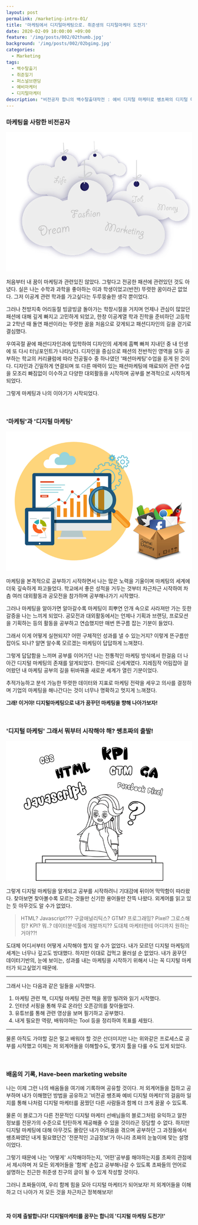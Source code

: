 ```yaml
---
layout: post
permalink: /marketing-intro-01/
title: '마케팅에서 디지털마케팅으로. 취준생의 디지털마케터 도전기'
date: 2020-02-09 10:00:00 +09:00
feature: '/img/posts/002/02thumb.jpg'
background: '/img/posts/002/02bgimg.jpg'
categories:
  - Marketing
tags:
  - 백수탈출기
  - 취준일기
  - 퍼스널브랜딩
  - 예비마케터
  - 디지털마케터
description: "비전공자 합니의 백수탈출대작전 : 예비 디지털 마케터로 쌩초짜의 디지털 마케터 도전기, 그 첫걸음"
---
```


### 마케팅을 사랑한 비전공자

![패션디자인](/img/posts/002/01.jpg)

 처음부터 내 꿈이 마케팅과 관련있진 않았다. 그렇다고 전공한 패션에 관련있던 것도 아녔다. 실은 나는 수학과 과학을 좋아하는 이과 학생이었고(반전) 뚜렷한 꿈이라곤 없었다. 그저 이공계 관련 학과를 가고싶다는 두루뭉술한 생각 뿐이었다.

 그러나 천방지축 어리둥절 빙글빙글 돌아가는 학창시절을 거치며 언제나 관심이 많았던 패션에 대해 깊게 빠지고 고민하게 되었고, 한창 이공계열 학과 진학을 준비하던 고등학교 2학년 때 돌연 패션이라는 뚜렷한 꿈을 처음으로 갖게되고 패션디자인의 길을 걷기로 결심했다.

 우여곡절 끝에 패션디자인과에 입학하여 디자인의 세계에 흠뻑 빠져 지내던 중 내 인생에 또 다시 터닝포인트가 나타났다. 디자인을 중심으로 패션의 전반적인 영역을 모두 공부하는 학교의 커리큘럼에 따라 전공필수 중 하나였던 '패션마케팅'수업을 듣게 된 것이다. 디자인과 긴밀하게 연결되며 또 다른 매력이 있는 패션마케팅에 매료되어 관련 수업을 모조리 빠짐없이 이수하고 다양한 대외활동을 시작하며 공부를 본격적으로 시작하게 되었다.

 그렇게 마케팅과 나의 이야기가 시작되었다.

<br>

### \'마케팅\'과 \'디지털 마케팅\'

 ![디지털마케팅](/img/posts/002/02.jpg)

 마케팅을 본격적으로 공부하기 시작하면서 나는 많은 노력을 기울이며 마케팅의 세계에 더욱 깊숙하게 파고들었다. 학교에서 좋은 성적을 거두는 것부터 차근차근 시작하여 차츰 여러 대외활동과 공모전을 참가하며 공부해나가기 시작했다.

 그러나 마케팅을 알아가면 알아갈수록 마케팅이 희뿌연 안개 속으로 사라져만 가는 듯한 갈증을 나는 느끼게 되었다. 공모전과 대외활동에서는 언제나 기획과 브랜딩, 프로모션을 기획하는 등의 활동을 공부하고 연습했지만 매번 뜬구름 잡는 기분이 들었다.

 그래서 이게 어떻게 실현되지? 어떤 구체적인 성과를 낼 수 있는거지? 이렇게 뜬구름만 잡아도 되나? 알면 알수록 모르겠는 마케팅이 답답하게 느껴졌다.

 그렇게 답답함을 느끼며 공부를 이어가던 나는 전통적인 마케팅 방식에서 한걸음 더 나아간 디지털 마케팅의 존재를 알게되었다. 한마디로 신세계였다. 지레짐작 어림잡아 걸어왔던 내 마케팅 공부의 길을 뒤바꿔줄 새로운 세계가 열린 기분이었다.

 추적가능하고 분석 가능한 뚜렷한 데이터와 지표로 마케팅 전략을 세우고 의사를 결정하며 기업의 마케팅을 해나간다는 것이 너무나 명확하고 멋지게 느껴졌다.

**그래! 이거야! 디지털마케팅으로 내가 꿈꾸던 마케팅을 향해 나아가보자!**



<br>

### \'디지털 마케팅\' 그래서 뭐부터 시작해야 해? 쌩초짜의 출발!

 ![공부](/img/posts/002/03.jpg)

 그렇게 디지털 마케팅을 알게되고 공부를 시작하려니 기대감에 뒤이어 막막함이 따라왔다. 찾아보면 찾아볼수록 모르는 것들만 신기한 용어들만 잔뜩 나왔다. 외계어를 읽고 있는 듯 아무것도 알 수가 없었다.

> HTML? Javascript??? 구글애널리틱스? GTM? 프로그래밍? Pixel? 그로스해킹? KPI? 뭐..? 데이터분석툴에 개발까지?? 도대체  마케터한테 어디까지 원하는거야??!

  도대체 어디서부터 어떻게 시작해야 할지 알 수가 없었다. 내가 모르던 디지털 마케팅의 세계는 너무나 깊고도 방대했다. 하지만 이대로 겁먹고 물러설 순 없었다. 내가 꿈꾸던 데이터기반의, 눈에 보이는, 성과를 내는 마케팅을 시작하기 위해서 나는 꼭 디지털 마케터가 되고싶었기 때문에.

<hr>

 그래서 나는 다음과 같은 일들을 시작했다.

1. 마케팅 관련 책, 디지털 마케팅 관련 책을 몽땅 빌려와 읽기 시작했다.
2. 인터넷 서핑을 통해 무료 온라인 오픈강의를 찾아들었다.
3. 유튜브를 통해 관련 영상을 보며 필기하고 공부했다.
4. 내게 필요한 역량, 배워야하는 Tool 등을 정리하여 목표를 세웠다.

<hr>

물론 아직도 가야할 길은 멀고 배워야 할 것은 산더미지만 나는 위와같은 프로세스로 공부를 시작했고 이제는 저 외계어들을 이해할수도, 몇가지 툴을 다룰 수도 있게 되었다.

<br>

<h3>배움의 기록, Have-been marketing website</h3>

 나는 이제 그런 나의 배움들을 여기에 기록하며 공유할 것이다. 저 외계어들을 접하고 공부하며 내가 이해했던 방법을 공유하고 '비전공 쌩초짜 예비 디지털 마케터'의 걸음마 일지를 통해 나처럼 디지털 마케터를 꿈꿨던 다른 사람들과 함께 더 크게 꿈꿀 수 있도록.

 물론 이 블로그가 다른 전문적인 디지털 마케터 선배님들의 블로그처럼 유익하고 알찬 정보를 전문가의 수준으로 탄탄하게 제공해줄 수 있을 것이라곤 장담할 수 없다. 하지만 디지털 마케팅에 대해 아무것도 몰랐던 내가 어려움을 겪으며 공부하던 그 과정들에서 쌩초짜였던 내게 필요했던건 '전문적인 고급정보'가 아니라 초짜의 눈높이에 맞는 설명이었다.

 그렇기 때문에 나는 '어떻게' 시작해야하는지, '어떤'공부를 해야하는지를 초짜의 관점에서 제시하며 저 모든 외계어들을 '함께' 손잡고 공부해나갈 수 있도록 초짜들의 언어로 설명하는 친근한 취준생 친구의 글이 될 수 있게 작성할 것이다.

그러니 초짜들이여, 우리 함께 힘을 모아 디지털 마케터가 되어보자! 저 외계어들을 이해하고 더 나아가 저 모든 것을 차근차근 정복해보자!

<br>

**자 이제 출발합니다! 디지털마케터를 꿈꾸는 합니의 '디지털 마케팅 도전기!'**

<br>

<br>
